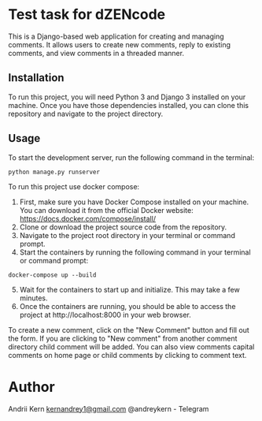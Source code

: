 # Test task for dZENcode

This is a Django-based web application for creating and managing comments. It allows users to create new comments, reply to existing comments, and view comments in a threaded manner.

## Installation

To run this project, you will need Python 3 and Django 3 installed on your machine. Once you have those dependencies installed, you can clone this repository and navigate to the project directory.

## Usage

To start the development server, run the following command in the terminal:

```
python manage.py runserver
```

To run this project use docker compose:
1. First, make sure you have Docker Compose installed on your machine. You can download it from the official Docker website: https://docs.docker.com/compose/install/
2. Clone or download the project source code from the repository.
3. Navigate to the project root directory in your terminal or command prompt.
4. Start the containers by running the following command in your terminal or command prompt:
```
docker-compose up --build
```
5. Wait for the containers to start up and initialize. This may take a few minutes.
6. Once the containers are running, you should be able to access the project at http://localhost:8000 in your web browser.


To create a new comment, click on the "New Comment" button and fill out the form. If you are clicking to "New comment" from another comment directory child comment will be added. You can also view comments capital comments on home page or child comments by clicking to comment text. 

# Author

Andrii Kern
kernandrey1@gmail.com
@andreykern - Telegram